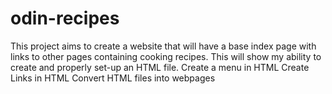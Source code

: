 # odin-recipes
This project aims to create a website that will have a base index page with links to other pages containing cooking recipes.
This will show my ability to create and properly set-up an HTML file.
Create a menu in HTML
Create Links in HTML
Convert HTML files into webpages